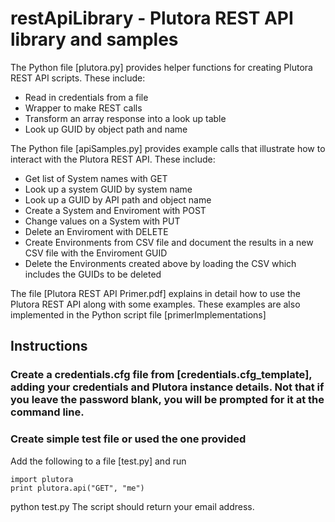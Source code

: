 # restApiLibrary - Plutora REST API library and samples
The Python file [plutora.py] provides helper functions for creating Plutora REST API scripts.  These include:
- Read in credentials from a file
- Wrapper to make REST calls
- Transform an array response into a look up table
- Look up GUID by object path and name

The Python file [apiSamples.py] provides example calls that illustrate how to interact with the Plutora REST API.  These include:
- Get list of System names with GET
- Look up a system GUID by system name
- Look up a GUID by API path and object name
- Create a System and Enviroment with POST
- Change values on a System with PUT
- Delete an Enviroment with DELETE
- Create Environments from CSV file and document the results in a new CSV file with the Enviroment GUID
- Delete the Environments created above by loading the CSV which includes the GUIDs to be deleted

The file [Plutora REST API Primer.pdf] explains in detail how to use the Plutora REST API along with some examples.  These examples are also implemented in the Python script file [primerImplementations]

## Instructions
### Create a credentials.cfg file from [credentials.cfg_template], adding your credentials and Plutora instance details.  Not that if you leave the password blank, you will be prompted for it at the command line.
### Create simple test file or used the one provided
Add the following to a file [test.py] and run
```
import plutora
print plutora.api("GET", "me")
```
python test.py
The script should return your email address.
